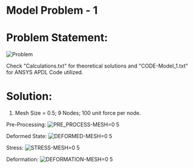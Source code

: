 # Model Problem - 1

# Problem Statement:

![Problem](https://user-images.githubusercontent.com/68963724/103413162-5bae5600-4b9e-11eb-94ff-fa898ef234cf.png)

Check "Calculations.txt" for theoretical solutions and "CODE-Model_1.txt" for ANSYS APDL Code utilized.

# Solution:

  1. Mesh Size = 0.5; 9 Nodes; 100 unit force per node.
  
  Pre-Processing:
  ![PRE_PROCESS-MESH=0 5](https://user-images.githubusercontent.com/68963724/103413283-e2633300-4b9e-11eb-8d69-68f4a3743e6a.png)
  
  Deformed State:
  ![DEFORMED-MESH=0 5](https://user-images.githubusercontent.com/68963724/103413366-31a96380-4b9f-11eb-96c2-7ed5d0a313c4.png)
  
  Stress:
  ![STRESS-MESH=0 5](https://user-images.githubusercontent.com/68963724/103413385-4a197e00-4b9f-11eb-86ee-7f48b9e834c5.png)
  
  Deformation:
  ![DEFORMATION-MESH=0 5](https://user-images.githubusercontent.com/68963724/103413396-57cf0380-4b9f-11eb-99f5-43fc11009185.png)
